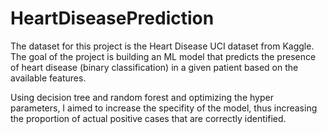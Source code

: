 # HeartDiseasePrediction

The dataset for this project is the Heart Disease UCI dataset from Kaggle. The goal of the project is building an ML model that predicts the presence of heart disease (binary classification) in a given patient based on the available features.

Using decision tree and random forest and optimizing the hyper parameters, I aimed to increase the specifity of the model, thus increasing the proportion of actual positive cases that are correctly identified.
